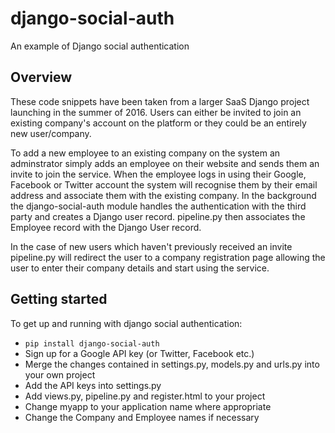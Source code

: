 # django-social-auth
An example of Django social authentication

## Overview
These code snippets have been taken from a larger SaaS Django project launching in the summer of 2016.  Users can either be invited to join an existing company's account on the platform or they could be an entirely new user/company.

To add a new employee to an existing company on the system an adminstrator simply adds an employee on their website and sends them an invite to join the service.  When the employee logs in using their Google, Facebook or Twitter account the system will recognise them by their email address and associate them with the existing company.  In the background the django-social-auth module handles the authentication with the third party and creates a Django user record.  pipeline.py then associates the Employee record with the Django User record.

In the case of new users which haven't previously received an invite pipeline.py will redirect the user to a company registration page allowing the user to enter their company details and start using the service.

## Getting started
To get up and running with django social authentication:

* ```pip install django-social-auth```
* Sign up for a Google API key (or Twitter, Facebook etc.)
* Merge the changes contained in settings.py, models.py and urls.py into your own project
* Add the API keys into settings.py
* Add views.py, pipeline.py and register.html to your project
* Change myapp to your application name where appropriate
* Change the Company and Employee names if necessary

 